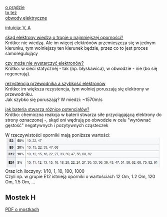 
[o prądzie](https://forbot.pl/blog/kurs-elektroniki-napiecie-prad-opor-zasilanie-id3947)  
[to też](http://maciejdolata.inelt.pl/podstawy/elektryka-dla-nieelektrykow-czyli-podstawy-podstaw/)  
[obwody elektryczne](http://pe.fuw.edu.pl/pliki/Obwody_elektryczne.pdf)

[intuicja: V, A](https://www.youtube.com/watch?v=6PqT_jLPRoY)  

[skąd elektrony wiedzą o tropie o najmniejszej oporności?](https://physics.stackexchange.com/questions/33621/how-do-electrons-know-which-path-to-take-in-a-circuit)  
Krótko: nie wiedzą. Ale im więcej elektrónów przemieszcza się w jednym kierunku, tym wolniejszy ten kierunek będzie, przez co to jest proces samoregulujący  

[czy może nie wystarczyć elektronów?](http://wtamu.edu/~cbaird/sq/2016/03/17/does-a-source-of-electricity-ever-run-out-of-electrons/)  
Krótko: w sieci statycznej - tak (np. błyskawica), w obwodzie - nie (bo się regenerują).  

[rezystencja przewodnika a szybkość elektronów](https://www.quora.com/How-much-does-electrical-resistance-slow-down-the-velocity-of-electrons-if-at-all-and-is-there-an-equation-for-this)  
Krótko: im większa rezystencja, tym wolniej poruszają się elektrony w przewodniku.  
Jak szybko się poruszają? W miedzi: ~1570m/s  

[jak bateria stwarza różnicę potencjałów?](https://physics.stackexchange.com/questions/184848/how-is-a-potential-difference-created-between-two-points)  
Krótko: chemiczna reakcja w baterii stwarza siłe przyciągającą elektrony do strony oznaczonej -, skąd oni wędrują po obwodzie w celu "wyrównać gęstość" negatywnych i pozytywnych cząsteczek

W rzeczywistości oporniki mają poniższe wartości:  
![](assets/oporniki-wartosci.png)  
Oraz ich iloczyny: 1/10, 1, 10, 100, 1000  
Czyli np. w grupie E12 istnieją oporniki o wartościach 12 Om, 1.2 Om, 120 Om, 1.5 Om, ...  


## Mostek H
[PDF o mostkach](http://liza.umcs.lublin.pl/~skotyra/ASK/mostki.pdf)  

